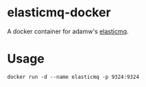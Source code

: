 # elasticmq-docker

A docker container for adamw's [elasticmq](https://github.com/adamw/elasticmq).

# Usage

```
docker run -d --name elasticmq -p 9324:9324
```
